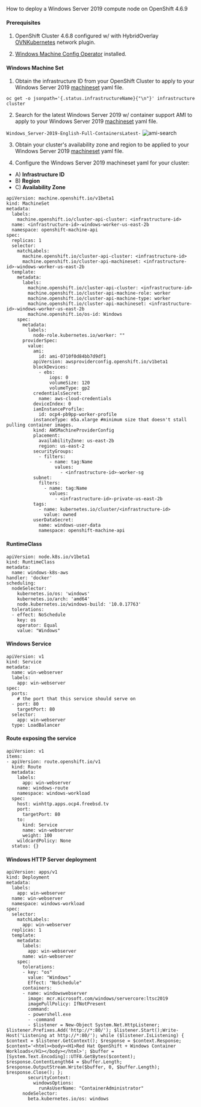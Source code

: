 How to deploy a Windows Server 2019 compute node on OpenShift 4.6.9

#### Prerequisites

1) OpenShift Cluster 4.6.8 configured w/ with HybridOverlay [OVNKubernetes](https://docs.openshift.com/container-platform/4.6/installing/installing_aws/installing-aws-network-customizations.html#configuring-hybrid-ovnkubernetes_installing-aws-network-customizations) network plugin. 

2) [Windows Machine Config Operator](https://docs.openshift.com/container-platform/4.6/windows_containers/enabling-windows-container-workloads.html#installing-wmco-using-web-console_enabling-windows-container-workloads) installed.

#### Windows Machine Set

1) Obtain the infrastructure ID from your OpenShift Cluster to apply to your Windows Server 2019 [machineset](https://github.com/salanisor/openshiftv4-windows-containers/blob/793b54fe278a4e38b8615bad70f24105b9e7609a/deployment/000-windows-server-machineset.yaml#L5-L6) yaml file.

```
oc get -o jsonpath='{.status.infrastructureName}{"\n"}' infrastructure cluster
```

2) Search for the latest Windows Server 2019 w/ container support AMI to apply to your Windows Server 2019 [machineset](https://github.com/salanisor/openshiftv4-windows-containers/blob/793b54fe278a4e38b8615bad70f24105b9e7609a/deployment/000-windows-server-machineset.yaml#L29) yaml file.

```Windows_Server-2019-English-Full-ContainersLatest-``` 
![ami-search](/images/ami-search.png)


3) Obtain your cluster's availability zone and region to be applied to your Windows Server 2019 [machineset](https://github.com/salanisor/openshiftv4-windows-containers/blob/793b54fe278a4e38b8615bad70f24105b9e7609a/deployment/000-windows-server-machineset.yaml#L44-L45) yaml file.

4) Configure the Windows Server 2019 machineset yaml for your cluster: 
- A) **Infrastructure ID**
- B) **Region**
- C) **Availability Zone**

```
apiVersion: machine.openshift.io/v1beta1
kind: MachineSet
metadata:
  labels:
    machine.openshift.io/cluster-api-cluster: <infrastructure-id>
  name: <infrastructure-id>-windows-worker-us-east-2b
  namespace: openshift-machine-api
spec:
  replicas: 1
  selector:
    matchLabels:
      machine.openshift.io/cluster-api-cluster: <infrastructure-id>
      machine.openshift.io/cluster-api-machineset: <infrastructure-id>-windows-worker-us-east-2b
  template:
    metadata:
      labels:
        machine.openshift.io/cluster-api-cluster: <infrastructure-id>
        machine.openshift.io/cluster-api-machine-role: worker
        machine.openshift.io/cluster-api-machine-type: worker
        machine.openshift.io/cluster-api-machineset: <infrastructure-id>-windows-worker-us-east-2b
        machine.openshift.io/os-id: Windows 
    spec:
      metadata:
        labels:
          node-role.kubernetes.io/worker: "" 
      providerSpec:
        value:
          ami:
            id: ami-0710f0d84bb7d9df1
          apiVersion: awsproviderconfig.openshift.io/v1beta1
          blockDevices:
            - ebs:
                iops: 0
                volumeSize: 120
                volumeType: gp2
          credentialsSecret:
            name: aws-cloud-credentials
          deviceIndex: 0
          iamInstanceProfile:
            id: ocp4-pb9pp-worker-profile 
          instanceType: m5a.xlarge #minimum size that doesn't stall pulling container images.
          kind: AWSMachineProviderConfig
          placement:
            availabilityZone: us-east-2b
            region: us-east-2
          securityGroups:
            - filters:
                - name: tag:Name
                  values:
                    - <infrastructure-id>-worker-sg 
          subnet:
            filters:
              - name: tag:Name
                values:
                  - <infrastructure-id>-private-us-east-2b
          tags:
            - name: kubernetes.io/cluster/<infrastructure-id>
              value: owned
          userDataSecret:
            name: windows-user-data 
            namespace: openshift-machine-api
```

#### RuntimeClass

```
apiVersion: node.k8s.io/v1beta1
kind: RuntimeClass
metadata:
  name: windows-k8s-aws
handler: 'docker'
scheduling:
  nodeSelector: 
    kubernetes.io/os: 'windows'
    kubernetes.io/arch: 'amd64'
    node.kubernetes.io/windows-build: '10.0.17763'
  tolerations: 
  - effect: NoSchedule
    key: os
    operator: Equal
    value: "Windows"
```
    
#### Windows Service

```
apiVersion: v1
kind: Service
metadata:
  name: win-webserver
  labels:
    app: win-webserver
spec:
  ports:
    # the port that this service should serve on
  - port: 80
    targetPort: 80
  selector:
    app: win-webserver
  type: LoadBalancer
```
  
#### Route exposing the service
```
apiVersion: v1
items:
- apiVersion: route.openshift.io/v1
  kind: Route
  metadata:
    labels:
      app: win-webserver
    name: windows-route
    namespace: windows-workload
  spec:
    host: winhttp.apps.ocp4.freebsd.tv
    port:
      targetPort: 80
    to:
      kind: Service
      name: win-webserver
      weight: 100
    wildcardPolicy: None
  status: {}
```

#### Windows HTTP Server deployment

```
apiVersion: apps/v1
kind: Deployment
metadata:
  labels:
    app: win-webserver
  name: win-webserver
  namespace: windows-workload
spec:
  selector:
    matchLabels:
      app: win-webserver
  replicas: 1
  template:
    metadata:
      labels:
        app: win-webserver
      name: win-webserver
    spec:
      tolerations:
      - key: "os"
        value: "Windows"
        Effect: "NoSchedule"
      containers:
      - name: windowswebserver
        image: mcr.microsoft.com/windows/servercore:ltsc2019
        imagePullPolicy: IfNotPresent
        command:
        - powershell.exe
        - -command
        - $listener = New-Object System.Net.HttpListener; $listener.Prefixes.Add('http://*:80/'); $listener.Start();Write-Host('Listening at http://*:80/'); while ($listener.IsListening) { $context = $listener.GetContext(); $response = $context.Response; $content='<html><body><H1>Red Hat OpenShift + Windows Container Workloads</H1></body></html>'; $buffer = [System.Text.Encoding]::UTF8.GetBytes($content); $response.ContentLength64 = $buffer.Length; $response.OutputStream.Write($buffer, 0, $buffer.Length); $response.Close(); };
        securityContext:
          windowsOptions:
            runAsUserName: "ContainerAdministrator"
      nodeSelector:
        beta.kubernetes.io/os: windows
```
